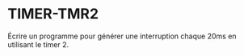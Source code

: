 # TIMER-TMR2
Écrire un programme pour générer une interruption chaque 20ms en utilisant le timer 2.

